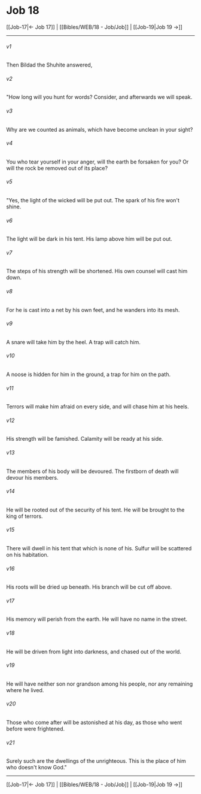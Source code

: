 # Job 18

[[Job-17|← Job 17]] | [[Bibles/WEB/18 - Job/Job]] | [[Job-19|Job 19 →]]
***



###### v1 
Then Bildad the Shuhite answered, 

###### v2 
"How long will you hunt for words? Consider, and afterwards we will speak. 

###### v3 
Why are we counted as animals, which have become unclean in your sight? 

###### v4 
You who tear yourself in your anger, will the earth be forsaken for you? Or will the rock be removed out of its place? 

###### v5 
"Yes, the light of the wicked will be put out. The spark of his fire won't shine. 

###### v6 
The light will be dark in his tent. His lamp above him will be put out. 

###### v7 
The steps of his strength will be shortened. His own counsel will cast him down. 

###### v8 
For he is cast into a net by his own feet, and he wanders into its mesh. 

###### v9 
A snare will take him by the heel. A trap will catch him. 

###### v10 
A noose is hidden for him in the ground, a trap for him on the path. 

###### v11 
Terrors will make him afraid on every side, and will chase him at his heels. 

###### v12 
His strength will be famished. Calamity will be ready at his side. 

###### v13 
The members of his body will be devoured. The firstborn of death will devour his members. 

###### v14 
He will be rooted out of the security of his tent. He will be brought to the king of terrors. 

###### v15 
There will dwell in his tent that which is none of his. Sulfur will be scattered on his habitation. 

###### v16 
His roots will be dried up beneath. His branch will be cut off above. 

###### v17 
His memory will perish from the earth. He will have no name in the street. 

###### v18 
He will be driven from light into darkness, and chased out of the world. 

###### v19 
He will have neither son nor grandson among his people, nor any remaining where he lived. 

###### v20 
Those who come after will be astonished at his day, as those who went before were frightened. 

###### v21 
Surely such are the dwellings of the unrighteous. This is the place of him who doesn't know God."

***
[[Job-17|← Job 17]] | [[Bibles/WEB/18 - Job/Job]] | [[Job-19|Job 19 →]]
